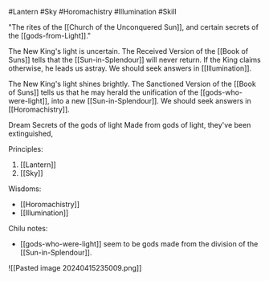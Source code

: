 #Lantern #Sky #Horomachistry #Illumination #Skill 

"The rites of the [[Church of the Unconquered Sun]], and certain secrets of the [[gods-from-Light]]."

The New King's light is uncertain. The Received Version of the [[Book of Suns]] tells that the [[Sun-in-Splendour]] will never return. If the King claims otherwise, he leads us astray. We should seek answers in [[Illumination]].

The New King's light shines brightly. The Sanctioned Version of the [[Book of Suns]] tells us that he may herald the unification of the [[gods-who-were-light]], into a new [[Sun-in-Splendour]]. We should seek answers in [[Horomachistry]].

Dream
Secrets of the gods of light
Made from gods of light, they've been extinguished, 

Principles:
1. [[Lantern]]
2. [[Sky]]

Wisdoms:
- [[Horomachistry]]
- [[Illumination]]

Chilu notes:
- [[gods-who-were-light]] seem to be gods made from the division of the [[Sun-in-Splendour]].

![[Pasted image 20240415235009.png]]